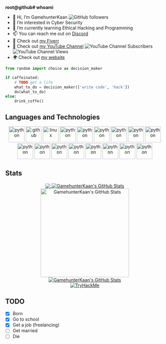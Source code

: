 **root@github# whoami**
  - 👋 Hi, I’m GamehunterKaan ![GitHub followers](https://img.shields.io/github/followers/GamehunterKaan?style=social)
  - 👀 I’m interested in Cyber Security
  - 🌱 I’m currently learning Ethical Hacking and Programming
  - 📫 You can reach me out on [Discord](https://search.discordprofile.info/374953845438021635)
  - 💪 Check out [my Fiverr](https://www.fiverr.com/kaangultekin)
  - 🎥 Check out [my YouTube Channel](https://www.youtube.com/c/GamehunterKaan)    ![YouTube Channel Subscribers](https://img.shields.io/youtube/channel/subscribers/UCFqB4J8Ja_G2QsFP6rUlT_g?style=social) ![YouTube Channel Views](https://img.shields.io/youtube/channel/views/UCFqB4J8Ja_G2QsFP6rUlT_g?style=social)
  - 🌍 Check out [my website](https://pwnspot.com)


```python
from random import choice as decision_maker

if caffeinated:
    # TODO get a life
    what_to_do = decision_maker(['write code', 'hack'])
    do(what_to_do)
else:
    drink_coffe()
```


## Languages and Technologies

<p align="center">
      <img src="https://img.shields.io/badge/-Python-181717?style=flat-square&logo=python" alt="python" height="50px"/>
      <img src="https://img.shields.io/badge/-GitHub-181717?style=flat-square&logo=github" alt="github" height="50px"/>
      <img src="https://img.shields.io/badge/-Linux-181717?style=flat-square&logo=linux" alt="linux" height="50px"/>
      <img src="https://img.shields.io/badge/-PowerShell-181717?style=flat-square&logo=powershell" alt="python" height="50px"/>
      <img src="https://img.shields.io/badge/-CSharp-181717?style=flat-square&logo=csharp" alt="python" height="50px"/>
      <img src="https://img.shields.io/badge/-C-181717?style=flat-square&logo=c" alt="python" height="50px"/>
      <img src="https://img.shields.io/badge/-Bash-181717?style=flat-square&logo=shell" alt="python" height="50px"/>
      <img src="https://img.shields.io/badge/-VBScript-181717?style=flat-square&logo=vbscript" alt="python" height="50px"/>
      <img src="https://img.shields.io/badge/-Batch-181717?style=flat-square&logo=cmd" alt="python" height="50px"/>
      <img src="https://img.shields.io/badge/-AWS-181717?style=flat-square&logo=amazon" alt="python" height="50px"/>
      <img src="https://img.shields.io/badge/-Cloud-181717?style=flat-square&logo=ubuntu" alt="python" height="50px"/>
      <img src="https://img.shields.io/badge/-Git-181717?style=flat-square&logo=git" alt="python" height="50px"/>
      <img src="https://img.shields.io/badge/-Raspberry%20Pi-181717?style=flat-square&logo=raspberrypi" alt="python" height="50px"/>
      <img src="https://img.shields.io/badge/-Arch%20Linux-181717?style=flat-square&logo=archlinux" alt="python" height="50px"/>
      <img src="https://img.shields.io/badge/-VSCode-181717?style=flat-square&logo=visualstudiocode" alt="python" height="50px"/>
      <img src="https://img.shields.io/badge/-Sublime%20Text-181717?style=flat-square&logo=sublimetext" alt="python" height="50px"/>
      <img src="https://img.shields.io/badge/-Windows-181717?style=flat-square&logo=windows" alt="python" height="50px"/>
</p>

## Stats
<div align="center" href="https://tryhackme.com/p/GamehunterKaan">
  
</div>
<div align="center" href="https://github.com/GamehunterKaan">
<a href="https://github.com/GamehunterKaan">
  <img align="center" src="https://github-readme-stats.vercel.app/api/top-langs/?username=GamehunterKaan&hide=c&title_color=ffffff&text_color=c9cacc&icon_color=2bbc8a&bg_color=1d1f21&langs_count=3"/>
</a>
<a href="https://github.com/GamehunterKaan">
  <img align="center" src="https://github-readme-stats.vercel.app/api?username=GamehunterKaan&show_icons=true&line_height=27&count_private=true&title_color=ffffff&text_color=c9cacc&icon_color=2bbc8a&bg_color=1d1f21" alt="GamehunterKaan's GitHub Stats" />
</a>
<a href="https://github.com/GamehunterKaan">
  <img src="https://activity-graph.herokuapp.com/graph?username=GamehunterKaan&theme=github" alt="GamehunterKaan's GitHub Stats" height="280px"/>
</a>
<a href="https://github.com/GamehunterKaan">
  <img src="https://metrics.lecoq.io/GamehunterKaan?template=classic" alt="GamehunterKaan's GitHub Stats" />
</a>
</div>
<div align="center">
<a href="https://tryhackme.com/p/GamehunterKaan">
  <img src="https://tryhackme-badges.s3.amazonaws.com/GamehunterKaan.png" alt="TryHackMe"/>
</a>
</div>

## TODO
- [x]  Born
- [x]  Go to school
- [x]  Get a job (freelancing)
- [ ]  Get married
- [ ]  Die
